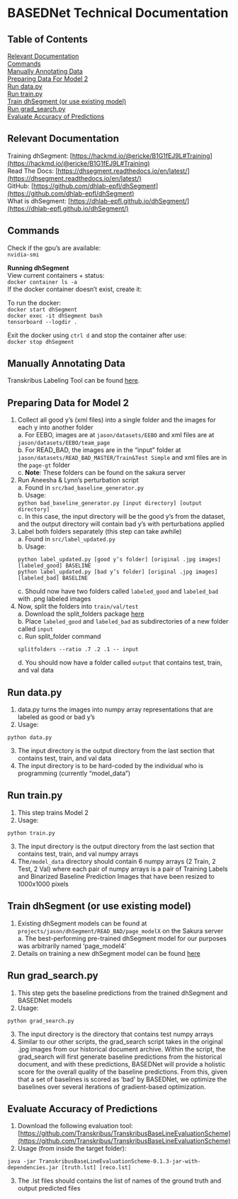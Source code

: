 # BASEDNet Technical Documentation

## Table of Contents  
[Relevant Documentation](#relevant-documentation)  
[Commands](#commands)  
[Manually Annotating Data](#manually-annotating-data)  
[Preparing Data For Model 2](#preparing-data-for-model-2)  
[Run data.py](#run-datapy)  
[Run train.py](#run-trainpy)  
[Train dhSegment (or use existing model)](#train-dhsegment-or-use-existing-model)  
[Run grad_search.py](#run-grad_searchpy)  
[Evaluate Accuracy of Predictions](#evaluate-accuracy-of-predictions)  


## Relevant Documentation

Training dhSegment: [https://hackmd.io/@ericke/B1G1fEJ9L#Training](https://hackmd.io/@ericke/B1G1fEJ9L#Training)  
Read The Docs: [https://dhsegment.readthedocs.io/en/latest/](https://dhsegment.readthedocs.io/en/latest/)  
GitHub: [https://github.com/dhlab-epfl/dhSegment](https://github.com/dhlab-epfl/dhSegment)  
What is dhSegment: [https://dhlab-epfl.github.io/dhSegment/](https://dhlab-epfl.github.io/dhSegment/)  

## Commands

Check if the gpu’s are available:  
```nvidia-smi``` 

**Running dhSegment**  
View current containers + status:  
```docker container ls -a```  
If the docker container doesn’t exist, create it:  

To run the docker:  
```docker start dhSegment```  
```docker exec -it dhSegment bash```  
```tensorboard --logdir .```  

Exit the docker using `ctrl d` and stop the container after use:  
```docker stop dhSegment```  

## Manually Annotating Data
Transkribus Labeling Tool can be found [here](https://transkribus.eu/Transkribus/).

## Preparing Data for Model 2
1. Collect all good y’s (xml files) into a single folder and the images for each y into another folder   
    a. For EEBO, images are at `jason/datasets/EEBO` and xml files are at `jason/datasets/EEBO/team_page`  
    b. For READ_BAD, the images are in the “input” folder at `jason/datasets/READ_BAD_MASTER/Train&Test Simple` and xml files are in the `page-gt` folder  
    c. **Note**: These folders can be found on the sakura server  
2. Run Aneesha & Lynn’s perturbation script    
    a. Found in `src/bad_baseline_generator.py`  
    b. Usage:  
    ```python bad_baseline_generator.py [input directory] [output directory]```  
    c. In this case, the input directory will be the good y’s from the dataset, and the output directory will contain bad y’s with perturbations applied  
3. Label both folders separately (this step can take awhile)  
    a. Found in `src/label_updated.py`  
    b. Usage:   
    ```  
    python label_updated.py [good y’s folder] [original .jpg images] [labeled_good] BASELINE  
    python label_updated.py [bad y’s folder] [original .jpg images] [labeled_bad] BASELINE  
    ```  
    c. Should now have two folders called `labeled_good` and `labeled_bad` with .png labeled images  
4. Now, split the folders into `train/val/test`  
    a. Download the split_folders package [here](https://pypi.org/project/split-folders/)  
    b. Place `labeled_good` and `labeled_bad` as subdirectories of a new folder called `input`  
    c. Run split_folder command  
    ```  
    splitfolders --ratio .7 .2 .1 -- input  
    ```  
    d. You should now have a folder called `output` that contains test, train, and val data  

## Run data.py
1. data.py turns the images into numpy array representations that are labeled as good or bad y’s  
2. Usage:  

```  
python data.py  
```  

3. The input directory is the output directory from the last section that contains test, train, and val data  
4. The input directory is to be hard-coded by the individual who is programming (currently “model_data”)  

## Run train.py
1. This step trains Model 2  
2. Usage:  

```  
python train.py  
```  

3. The input directory is the output directory from the last section that contains test, train, and val numpy arrays  
4. The`/model_data` directory should contain 6 numpy arrays (2 Train, 2 Test, 2 Val) where each pair of numpy arrays is a pair of Training Labels and Binarized Baseline Prediction Images that have been resized to 1000x1000 pixels  

## Train dhSegment (or use existing model)  
1. Existing dhSegment models can be found at `projects/jason/dhSegment/READ_BAD/page_modelX` on the Sakura server  
    a. The best-performing pre-trained dhSegment model for our purposes was arbitrarily named ‘page_model4’  
2. Details on training a new dhSegment model can be found [here](https://hackmd.io/@ericke/B1G1fEJ9L#Training)  

## Run grad_search.py
1. This step gets the baseline predictions from the trained dhSegment and BASEDNet models  
2. Usage:  

```  
python grad_search.py  
```  

3. The input directory is the directory that contains test numpy arrays  
4. Similar to our other scripts, the grad_search script takes in the original .jpg images from our historical document archive. Within the script, the grad_search will first generate baseline predictions from the historical document, and with these predictions, BASEDNet will provide a holistic score for the overall quality of the baseline predictions. From this, given that a set of baselines is scored as ‘bad’ by BASEDNet, we optimize the baselines over several iterations of gradient-based optimization.  

## Evaluate Accuracy of Predictions
1. Download the following evaluation tool: [https://github.com/Transkribus/TranskribusBaseLineEvaluationScheme](https://github.com/Transkribus/TranskribusBaseLineEvaluationScheme)  
2. Usage (from inside the target folder):   

```   
java -jar TranskribusBaseLineEvaluationScheme-0.1.3-jar-with-dependencies.jar [truth.lst] [reco.lst]
```  

3. The .lst files should contains the list of names of the ground truth and output predicted files
